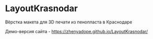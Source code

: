 # LayoutKrasnodar
Вёрстка макета для 3D печати из пенопласта в Краснодаре

Демо-версия сайта - https://zhenyadope.github.io/LayoutKrasnodar/
